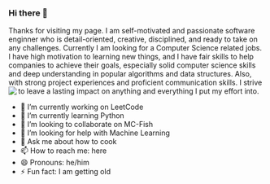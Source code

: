 ### Hi there 👋

<!--
**tonyxiahua/tonyxiahua** is a ✨ _special_ ✨ repository because its `README.md` (this file) appears on your GitHub profile.

Here are some ideas to get you started:

- 🔭 I’m currently working on ...
- 🌱 I’m currently learning ...
- 👯 I’m looking to collaborate on ...
- 🤔 I’m looking for help with ...
- 💬 Ask me about ...
- 📫 How to reach me: ...
- 😄 Pronouns: ...
- ⚡ Fun fact: ...
-->
Thanks for visiting my page. 
I am self-motivated and passionate software enginner who is detail-oriented, creative, disciplined, and ready to take on any challenges. 
Currently I am looking for a Computer Science related jobs. 
I have high motivation to learning new things, and I have fair skills to help companies to achieve their goals, especially solid computer science skills and deep understanding in popular algorithms and data structures. 
Also, with strong project experiences and proficient communication skills. 
I strive to leave a lasting impact on anything and everything I put my effort into.
<img src="https://github-readme-stats-mrdulin.vercel.app/api?username=tonyxiahua&count_private=true&show_icons=true&hide_border=true&show_icons=true&theme=radical" align="left">

- 🔭 I’m currently working on LeetCode
- 🌱 I’m currently learning Python
- 👯 I’m looking to collaborate on MC-Fish
- 🤔 I’m looking for help with Machine Learning
- 💬 Ask me about how to cook
- 📫 How to reach me: here
- 😄 Pronouns: he/him
- ⚡ Fun fact: I am getting old
